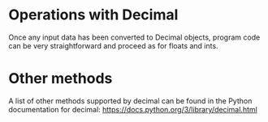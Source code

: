 # Operations with Decimal

Once any input data has been converted to Decimal objects, program code can be very straightforward and proceed as for floats and ints.

# Other methods

A list of other methods supported by decimal can be found in the Python documentation for decimal:
https://docs.python.org/3/library/decimal.html
